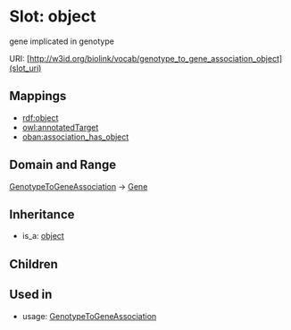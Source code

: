 # Slot: object


gene implicated in genotype

URI: [http://w3id.org/biolink/vocab/genotype_to_gene_association_object](slot_uri)
## Mappings

 * [rdf:object](http://purl.obolibrary.org/obo/rdf_object)
 * [owl:annotatedTarget](http://purl.obolibrary.org/obo/owl_annotatedTarget)
 * [oban:association_has_object](http://purl.obolibrary.org/obo/oban_association_has_object)
## Domain and Range

[GenotypeToGeneAssociation](GenotypeToGeneAssociation.md) -> [Gene](Gene.md)
## Inheritance

 *  is_a: [object](object.md)
## Children

## Used in

 *  usage: [GenotypeToGeneAssociation](GenotypeToGeneAssociation.md)
